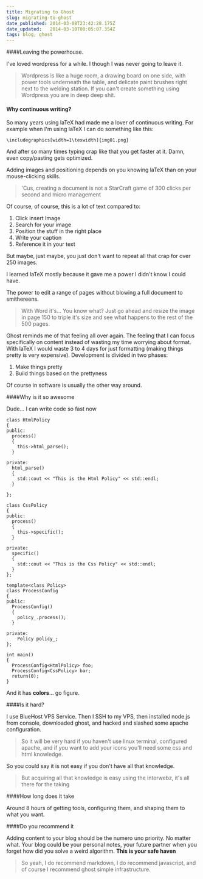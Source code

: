 ```yaml
---
title: Migrating to Ghost
slug: migrating-to-ghost
date_published: 2014-03-08T23:42:28.175Z
date_updated:   2014-03-10T00:05:07.354Z
tags: blog, ghost
---
```


####Leaving the powerhouse.

I've loved wordpress for a while. I though I was never going to leave it. 

> Wordpress is like a huge room, a drawing board on one side, with power tools underneath the table, and delicate paint brushes right next to the welding station. If you can't create something using Wordpress you are in deep deep shit.

#### Why continuous writing?

So many years using laTeX had made me a lover of continuous writing. For example when I'm using laTeX I can do something like this:

```language-latex
\includegraphics[width=1\texwidth]{img01.png}
```
And after so many times typing crap like that you get faster at it. Damn, even copy/pasting gets optimized.

Adding images and positioning depends on you knowing laTeX than on your mouse-clicking skills. 

> 'Cus, creating a document is not a StarCraft game of 300 clicks per second and micro management

Of course, of course, this is a lot of text compared to:

1. Click insert Image
2. Search for your image
3. Position the stuff in the right place 
4. Write your caption
5. Reference it in your text

But maybe, just maybe, you just don't want to repeat all that crap for over 250 images.

I learned laTeX mostly because it gave me a power I didn't know I could have.  

The power to edit a range of pages without blowing a full document to smithereens. 

> With Word it's... You know what? Just go ahead and resize the image in page 150 to triple it's size and see what happens to the rest of the 500 pages. 

Ghost reminds me of that feeling all over again. The feeling that I can focus specifically on content instead of wasting my time worrying about format. With laTeX I would waste 3 to 4 days for just formatting (making things pretty is very expensive). Development is divided in two phases:

1. Make things pretty
2. Build things based on the prettyness

Of course in software is usually the other way around. 

####Why is it so awesome

Dude... I can write code so fast now

```language-cpp
class HtmlPolicy
{
public:
  process()
  {
	this->html_parse();
  }

private:
  html_parse()
  {
	std::cout << "This is the Html Policy" << std::endl;
  }

};

class CssPolicy
{
public:
  process()
  {
  	this->specific();
  }

private:
  specific()
  {
  	std::cout << "This is the Css Policy" << std::endl;
  }
};

template<class Policy>
class ProcessConfig
{
public:
  ProcessConfig()
  {
  	policy_.process();
  }

private:
	Policy policy_;
};

int main()
{
  ProcessConfig<HtmlPolicy> foo;    
  ProcessConfig<CssPolicy> bar;
  return(0);
}
``` 

And it has **colors**... go figure.

####Is it hard?

I use BlueHost VPS Service. Then I SSH to my VPS, then installed node.js from console, downloaded ghost, and hacked and slashed some apache configuration.

> So it will be very hard if you haven't use linux terminal, configured apache, and if you want to add your icons you'll need some css and html knowledge. 

So you could say it is not easy if you don't have all that knowledge. 

> But acquiring all that knowledge is easy using the interwebz, it's all there for the taking

####How long does it take

Around 8 hours of getting tools, configuring them, and shaping them to what you want.

####Do you recommend it

Adding content to your blog should be the numero uno priority. No matter what. Your blog could be your personal notes, your future partner when you forget how did you solve a weird algorithm. **This is your safe haven**

> So yeah, I do recommend markdown, I do recommend javascript, and of course I recommend ghost simple infrastructure. 

